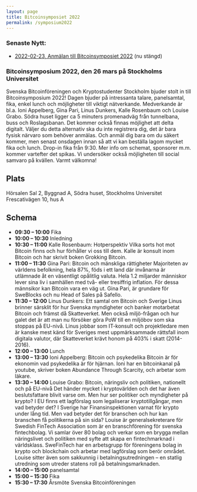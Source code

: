 ```yaml
---
layout: page
title: Bitcoinsymposiet 2022
permalink: /symposium2022
---
```


### Senaste Nytt:
- [2022-02-23, Anmälan till Bitcoinsymposiet 2022](https://www.eventbrite.se/e/bitcoinsymposium-2022-biljetter-200760228247) (nu stängd)

### Bitcoinsymposium 2022, den 26 mars på Stockholms Universitet
Svenska Bitcoinföreningen och Kryptostudenter Stockholm bjuder stolt in till Bitcoinsymposium 2022! Dagen bjuder på intressanta talare, panelsamtal, fika, enkel lunch och möjligheter till viktigt nätverkande. Medverkande är bl.a. Ioni Appelberg, Gina Pari, Linus Dunkers, Kalle Rosenbaum och Louise Grabo.
Södra huset ligger ca 5 minuters promenadväg från tunnelbana, buss och Roslagsbanan.
Det kommer också finnas möjlighet att delta digitalt. Väljer du detta alternativ ska du inte registrera dig, det är bara fysisk närvaro som behöver anmälas. Och anmäl dig bara om du säkert kommer, men senast onsdagen innan så att vi kan beställa lagom mycket fika och lunch.
Drop-in fika från 9:30.
Mer info om schemat, sponsorer m.m. kommer vartefter det spikas.
Vi undersöker också möjligheten till social samvaro på kvällen.
Varmt välkomna!

## Plats
Hörsalen Sal 2, Byggnad A, Södra huset, Stockholms Universitet
Frescativägen 10, hus A

## Schema
- __09:30 – 10:00__ Fika
- __10:00 – 10:30__ Inledning
- __10:30 – 11:00__ Kalle Rosenbaum: Hotperspektiv Vilka sorts hot mot Bitcoin finns och hur förhåller vi oss till dem. Kalle är konsult inom Bitcoin och har skrivit boken Grokking Bitcoin.
- __11:00 – 11:30__ Gina Pari: Bitcoin och mänskliga rättigheter Majoriteten av världens befolkning, hela 87%, föds i ett land där invånarna är utlämnade åt en väsentligt opålitlig valuta. Hela 1.2 miljarder människor lever sina liv i samhällen med två- eller tresiffrig inflation. För dessa männsikor kan Bitcoin vara en väg ut. Gina Pari, är grundare för SweBlocks och nu Head of Sales på Safello.
- __11:30 – 12:00__ Linus Dunkers: Ett samtal om Bitcoin och Sverige Linus brinner särsklit för hur Svenska myndigheter och banker motarbetat Bitcoin och främst då Skatteverket. Men också miljö-frågan och hur galet det är att man nu försöker göra PoW till en miljöbov som ska stoppas på EU-nivå. Linus jobbar som IT-konsult och projektledare men är kanske mest känd för Sveriges mest uppmärksammade rättsfall inom digitala valutor, där Skatteverket krävt honom på 403% i skatt (2014-2016).
- __12:00 – 13:00__ Lunch
- __13:00 – 13:30__ Ioni Appelberg: Bitcoin och psykedelika Bitcoin är för ekonomin vad psykedelika är för hjärnan. Ioni har en bitcoinkanal på youtube, skriver boken Abundance Through Scarcity, och arbetar som läkare.
- __13:30 – 14:00__ Louise Grabo: Bitcoin, näringsliv och politiken, nationellt och på EU-nivå Det händer mycket i kryptovärlden och det har även beslutsfattare blivit varse om. Men hur ser politiker och myndigheter på krypto? I EU finns ett lagförslag som legaliserar kryptotillgångar, men vad betyder det? I Sverige har Finansinspektionen varnat för krypto under lång tid. Men vad betyder det för branschen och hur kan branschen få politikerna på sin sida? Louise är generalsekreterare för Swedish FinTech Association som är en branschförening för svenska fintechbolag. Vi samlar över 80 bolag och verkar som en brygga mellan näringslivet och politiken med syfte att skapa en fintechmarknad i världsklass. SweFinTech har en arbetsgrupp för föreningens bolag in krypto och blockchain och arbetar med lagförslag som berör området. Louise sitter även som sakkunnig i betalningsutredningen – en statlig utredning som utreder statens roll på betalningsmarknaden.
- __14:00 – 15:00__ panelsamtal
- __15:00 – 15:30__ Fika
- __15:30 – 17:30__ Årsmöte Svenska Bitcoinföreningen
